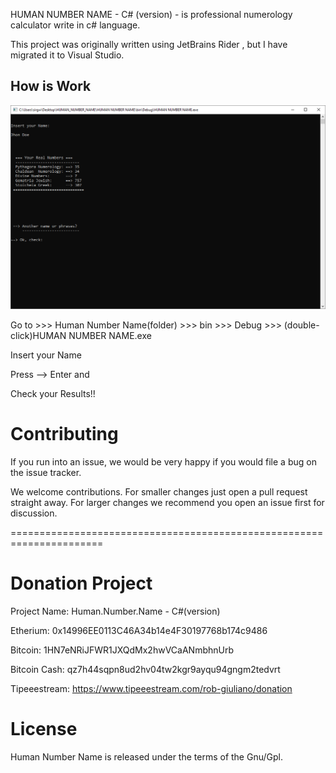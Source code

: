 
HUMAN NUMBER NAME - C# (version) - is professional numerology calculator write in c# language.

This project was originally written using JetBrains Rider , but I have migrated it to Visual Studio.




How is Work
---------------------

![](images/1.png)


Go to >>> Human Number Name(folder) >>> bin >>> Debug >>> 
(double-click)HUMAN NUMBER NAME.exe

Insert your Name

Press --> Enter
and

Check your Results!!


Contributing
===============
If you run into an issue, we would be very happy if you would file a bug on the issue tracker.

We welcome contributions. For smaller changes just open a pull request straight away. For larger changes we recommend you open an issue first for discussion.


======================================================================

Donation Project
================

Project Name: Human.Number.Name - C#(version)

Etherium: 0x14996EE0113C46A34b14e4F30197768b174c9486

Bitcoin: 1HN7eNRiJFWR1JXQdMx2hwVCaANmbhnUrb

Bitcoin Cash: qz7h44sqpn8ud2hv04tw2kgr9ayqu94gngm2tedvrt

Tipeeestream: https://www.tipeeestream.com/rob-giuliano/donation



License
========
Human Number Name is released under the terms of the Gnu/Gpl.



